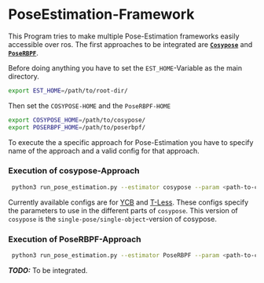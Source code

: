 # PoseEstimation-Framework
This Program tries to make multiple Pose-Estimation frameworks easily accessible over ros.
The first approaches to be integrated are [**`Cosypose`**](https://github.com/ylabbe/cosypose) and [**`PoseRBPF`**](https://github.com/NVlabs/PoseRBPF).

Before doing anything you have to set the `EST_HOME`-Variable as the main directory.
```bash
export EST_HOME=/path/to/root-dir/
```
Then set the `COSYPOSE-HOME` and the `PoseRBPF-HOME`
```bash
export COSYPOSE_HOME=/path/to/cosypose/
export POSERBPF_HOME=/path/to/poserbpf/
```

To execute the a specific approach for Pose-Estimation you have to specify name of the approach and a valid config for that approach. 
### Execution of cosypose-Approach
```bash
 python3 run_pose_estimation.py --estimator cosypose --param <path-to-config>.json
```
Currently available configs are for [YCB](pose_estimators/cosypose_estimator/cfg/ycb_config.json) and [T-Less](pose_estimators/cosypose_estimator/cfg/tless_config.json). These configs specify the parameters to use in the different parts of `cosypose`. This version of `cosypose` is the `single-pose/single-object`-version of cosypose. 

### Execution of PoseRBPF-Approach
```bash
 python3 run_pose_estimation.py --estimator PoseRBPF --param <path-to-config>.json
```
___TODO:___ To be integrated.
